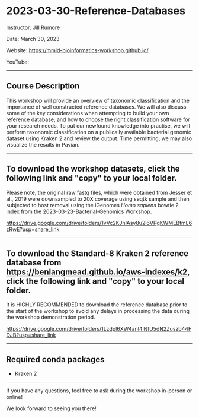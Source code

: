 # 2023-03-30-Reference-Databases
Instructor: Jill Rumore

Date: March 30, 2023

Website: https://mmid-bioinformatics-workshop.github.io/

YouTube: 

---

## Course Description 

This workshop will provide an overview of taxonomic classification and the importance of well constructed reference databases.  We will also discuss some of the key considerations when attempting to build your own reference database, and how to choose the right classification software for your research needs.  To put our newfound knowledge into practise, we will perform taxonomic classification on a publically available bacterial genomic dataset using Kraken 2 and review the output.  Time permitting, we may also visualize the results in Pavian. 

---

## To download the workshop datasets, click the following link and "copy" to your local folder.  
Please note, the original raw fastq files, which were obtained from Jesser et al., 2019 were downsampled to 20X coverage using seqtk sample and then subjected to host removal using the iGenomes *Homo sapiens* bowtie 2 index from the 2023-03-23-Bacterial-Genomics Workshop.

https://drive.google.com/drive/folders/1vVc2KJnlAsy8u2l6VPgKWMEBtmL6zRwE?usp=share_link

---

## To download the Standard-8 Kraken 2 reference database from https://benlangmead.github.io/aws-indexes/k2, click the following link and "copy" to your local folder.
It is HIGHLY RECOMMENDED to download the reference database prior to the start of the workshop to avoid any delays in processing the data during the workshop demonstration period.

https://drive.google.com/drive/folders/1Lzdpl6XW4anl4lNtU5dN2Zuszb44FDJB?usp=share_link

---

## Required conda packages

- Kraken 2

---

If you have any questions, feel free to ask during the workshop in-person or online!

We look forward to seeing you there!
